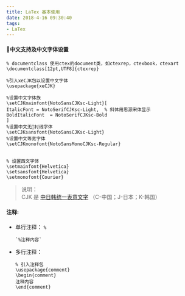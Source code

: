 ```yaml
---
title: LaTex 基本使用
date: 2018-4-16 09:30:40
tags:
- LaTex
---
```

    

#### 中文支持及中文字体设置 
```Tex
% documentclass 使用ctex的document类，如ctexrep，ctexbook，ctexart
\documentclass[12pt,UTF8]{ctexrep}

%引入xeCJK包以设置中文字体
\usepackage{xeCJK}

%设置中文字体族 
\setCJKmainfont{NotoSansCJKsc-Light}[
ItalicFont = NotoSerifCJKsc-Light,  % 斜体用思源宋体显示
BoldItalicFont  = NotoSerifCJKsc-Bold
]  
%设置中文无衬线字体	
\setCJKsansfont{NotoSansCJKsc-Light}
%设置中文等宽字体
\setCJKmonofont{NotoSansMonoCJKsc-Regular}   


% 设置西文字体
\setmainfont{Helvetica} 
\setsansfont{Helvetica}
\setmonofont{Courier}
```

> 说明：    
> CJK 是 [中日韩统一表意文字](https://zh.wikipedia.org/wiki/CJK%E5%AD%97%E4%BD%93%E5%88%97%E8%A1%A8) （C-中国；J-日本；K-韩国）

#### **注释**:
- 单行注释： `%`
    ```Tex
    `%注释内容`
    ```
- 多行注释：
    ```Tex
    % 引入注释包
    \usepackage{comment}
    \begin{comment}
    注释内容
    \end{comment}
    ``` 